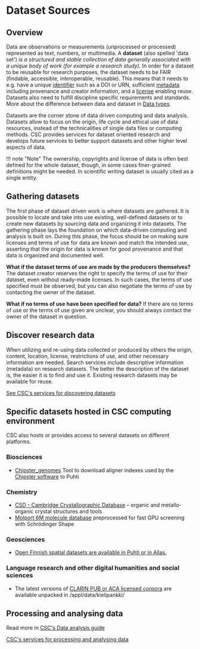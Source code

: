 # Dataset Sources

## Overview

Data are observations or measurements (unprocessed or processed) represented as text, numbers, or multimedia. A **dataset** (also spelled 'data set') is *a structured and stable collection of data generally associated with a unique body of work (for example a research study).* In order for a dataset to be reusable for research purposes, the dataset needs to be FAIR (findable, accessible, interoperable, reusable). This means that it needs to e.g. have a unique [identifier](publishing-datasets.md#persistent-identifiers) such as a DOI or URN, sufficient [metadata](metadata-and-documentation.md#metadata-types) including provenance and creator information, and a [license](publishing-datasets.md#licensing-rights) enabling reuse. Datasets also need to fulfill discipline specific requirements and standards. More about the difference between data and dataset in [Data types](publishing-datasets.md#data-types).

Datasets are the corner stone of data driven computing and data analysis. Datasets allow to focus on the origin, life cycle and ethical use of data resources, instead of the technicalities of single data files or computing methods. CSC provides services for dataset oriented research and develops future services to better support datasets and other higher level aspects of data.

!!! note "Note"
    The ownership, copyrights and license of data is often best defined for the whole dataset, though, in some cases finer-grained definitions might be needed. In scientific writing dataset is usually cited as a single entity.


## Gathering datasets

The first phase of dataset driven work is where datasets are gathered. It is possible to locate and take into use existing, well-defined datasets or to create new datasets by sourcing data and organizing it into datasets. The gathering phase lays the foundation on which data-driven computing and analysis is built on. During this phase, the focus should be on making sure licenses and terms of use for data are known and match the intended use, asserting that the origin for data is known for good provenance and that data is organized and documented well.

**What if the dataset terms of use are made by the producers themselves?**
The dataset creator reserves the right to specify the terms of use for their dataset, even without ready-made licenses. In such cases, the terms of use specified must be observed, but you can also negotiate the terms of use by contacting the owner of the dataset.

**What if no terms of use have been specified for data?**
If there are no terms of use or the terms of use given are unclear, you should always contact the owner of the dataset in question.

## Discover research data

When utilizing and re-using data collected or produced by others the origin, content, location, license, restrictions of use, and other necessary information are needed. Search services include descriptive information (metadata) on research datasets. The better the description of the dataset is, the easier it is to find and use it. Existing research datasets may be available for reuse.

[See CSC's services for discovering datasets](https://research.csc.fi/service-catalog#open)

## Specific datasets hosted in CSC computing environment

CSC also hosts or provides access to several datasets on different platforms.

### Biosciences

 - [Chipster_genomes](../../apps/chipster_genomes.md) Tool to download aligner indexes used by the [Chipster software](https://chipster.csc.fi/index.shtml) to Puhti

### Chemistry

 - [CSD - Cambridge Crystallographic Database](../../apps/csd.md) – organic and metallo-organic crystal structures and tools
 - [Molport 6M molecule database](../../tutorials/gpu-shape.md) preprocessed for fast GPU screening with Schrödinger Shape

### Geosciences

 - [Open Finnish spatial datasets are available in Puhti or in Allas.](spatial-data-in-csc-computing-env.md)

### Language research and other digital humanities and social sciences

 - The latest versions of [CLARIN PUB or ACA licensed corpora](https://www.kielipankki.fi/corpora/) are available unpacked in /appl/data/kielipankki/

## Processing and analysing data

Read more in [CSC's Data analysis guide](../../../tutorials/da-guide/)

[CSC's services for processing and analysing data](https://research.csc.fi/en/service-catalog#compute)


